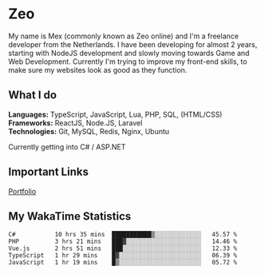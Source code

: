 # Zeo
My name is Mex (commonly known as Zeo online) and I'm a freelance developer from the Netherlands. I have been developing for almost 2 years, starting with NodeJS development and slowly moving towards Game and Web Development. Currently I'm trying to improve my front-end skills, to make sure my websites look as good as they function.

## What I do
**Languages:** TypeScript, JavaScript, Lua, PHP, SQL, (HTML/CSS)<br/>
**Frameworks:** ReactJS, Node.JS, Laravel<br/>
**Technologies:** Git, MySQL, Redis, Nginx, Ubuntu<br/>

Currently getting into C# / ASP.NET

## Important Links
[Portfolio](https://zeodev.cc)

## My WakaTime Statistics
<!--START_SECTION:waka-->
```text
C#           10 hrs 35 mins  ███████████▒░░░░░░░░░░░░░   45.57 % 
PHP          3 hrs 21 mins   ███▓░░░░░░░░░░░░░░░░░░░░░   14.46 % 
Vue.js       2 hrs 51 mins   ███░░░░░░░░░░░░░░░░░░░░░░   12.33 % 
TypeScript   1 hr 29 mins    █▓░░░░░░░░░░░░░░░░░░░░░░░   06.39 % 
JavaScript   1 hr 19 mins    █▒░░░░░░░░░░░░░░░░░░░░░░░   05.72 % 
```
<!--END_SECTION:waka-->
